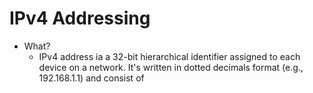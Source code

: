 # IPv4 Addressing
- What?
	- IPv4 address ia a 32-bit hierarchical identifier assigned to each device on a network. It's written in dotted decimals format (e.g., 192.168.1.1) and consist of